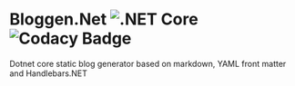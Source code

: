 # Bloggen.Net ![.NET Core](https://github.com/codernr/bloggen-net/workflows/.NET%20Core/badge.svg) ![Codacy Badge](https://api.codacy.com/project/badge/Grade/5d3fca2276ea4c399f5b7e5d7cb3649f)
Dotnet core static blog generator based on markdown, YAML front matter and Handlebars.NET

